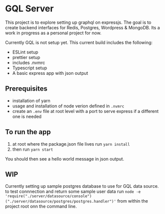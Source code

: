 # GQL Server #

This project is to explore setting up graphql on expressjs. The goal is to create backend interfaces for Redis, Postgres, Wordpress & MongoDB. Its a work in progress as a personal project for now. 

Currently GQL is not setup yet. This current build includes the following:

- ESLint setup
- prettier setup
- includes .nvmrc
- Typescript setup
- A basic express app with json output

## Prerequisites ##
- installation of yarn
- usage and installation of node verion defined in `.nvmrc`
- create an `.env` file at root level with a port to serve express if a different one is needed

## To run the app ##
1. at root where the package.json file lives run `yarn install`
2. then run `yarn start`

You should then see a hello world message in json output.

## WIP ##
Currently setting up sample postgres database to use for GQL data source.
to test connnection and return some sample user data run `node -e 'require("./server/datasource/console")("./server/datasource/postgres/postgres.handler")'` from within the project root onn the command line.